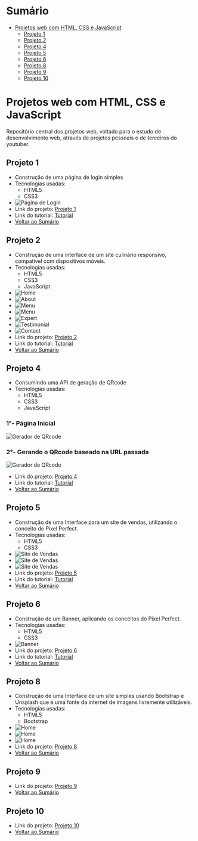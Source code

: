 # Sumário

- [Projetos web com HTML, CSS e JavaScript](#projetos-web-com-html-css-e-javascript)
    - [Projeto 1](#projeto-1)
    - [Projeto 2](#projeto-2)
    - [Projeto 4](#projeto-4)
    - [Projeto 5](#projeto-5)
    - [Projeto 6](#projeto-6)
    - [Projeto 8](#projeto-8)
    - [Projeto 9](#projeto-9)
    - [Projeto 10](#projeto-10)

# Projetos web com HTML, CSS e JavaScript

Repositório central dos projetos web, voltado para o estudo de desenvolvimento web, através de projetos pessoais e de terceiros do youtuber.

## Projeto 1

- Construção de uma página de login simples
- Tecnologias usadas:
    - HTML5
    - CSS3
- ![Página de Login](Imagens-projects/projeto1.png)
- Link do projeto: [Projeto 1](https://uandersonferreira.github.io/projetos-web-html-css-js/Projetos/projeto01/)
- Link do tutorial: [Tutorial](https://www.youtube.com/watch?v=69-WfrVBli8)
- [Voltar ao Sumário](#sumário)

## Projeto 2

- Construção de uma interface de um site culinário responsivo, compatível com dispositivos móveis.
- Tecnologias usadas:
    - HTML5
    - CSS3
    - JavaScript
- ![Home](Imagens-projects/projeto2-1.png)
- ![About](Imagens-projects/projeto2-2.png)
- ![Menu](Imagens-projects/projeto2-3.png)
- ![Menu](Imagens-projects/projeto2-4.png)
- ![Expert](Imagens-projects/projeto2-5.png)
- ![Testimonial](Imagens-projects/projeto2-6.png)
- ![Contact](Imagens-projects/projeto2-7.png)
- Link do projeto: [Projeto 2](https://uandersonferreira.github.io/projetos-web-html-css-js/Projetos/projeto02/)
- Link do tutorial: [Tutorial](https://www.youtube.com/watch?v=ac5nmWOkBEY)
- [Voltar ao Sumário](#sumário)

## Projeto 4

- Consumindo uma API de geração de QRcode
- Tecnologias usadas:
    - HTML5
    - CSS3
    - JavaScript
### 1°- Página Inicial
![Gerador de QRcode](Imagens-projects/proejeto4-1.png)
### 2°- Gerando o QRcode baseado na URL passada
![Gerador de QRcode](Imagens-projects/projeto4-2.png)
- Link do projeto: [Projeto 4](https://uandersonferreira.github.io/projetos-web-html-css-js/Projetos/projeto04/)
- Link do tutorial: [Tutorial](https://www.youtube.com/watch?v=UOIDhGCGCio)
- [Voltar ao Sumário](#sumário)

## Projeto 5

- Construção de uma Interface para um site de vendas, utilizando o conceito de Pixel Perfect.
- Tecnologias usadas:
    - HTML5
    - CSS3
- ![Site de Vendas](Imagens-projects/projeto5-1.png)
- ![Site de Vendas](Imagens-projects/projeto5-2.png)
- ![Site de Vendas](Imagens-projects/projeto5-3.png)
- Link do projeto: [Projeto 5](https://uandersonferreira.github.io/projetos-web-html-css-js/Projetos/projeto05/)
- Link do tutorial: [Tutorial](https://www.youtube.com/watch?v=ngKPeseBlmc&list=PLOfKzAi2JkAgYAH-lwDzLqXwNdYAWtyei)
- [Voltar ao Sumário](#sumário)

## Projeto 6

- Construção de um Banner, aplicando os conceitos do Pixel Perfect.
- Tecnologias usadas:
    - HTML5
    - CSS3
- ![Banner](Imagens-projects/projeto6.png)
- Link do projeto: [Projeto 6](https://uandersonferreira.github.io/projetos-web-html-css-js/Projetos/projeto06/)
- Link do tutorial: [Tutorial](https://www.youtube.com/watch?v=rboSA7728kk&list=PLOfKzAi2JkAii9XnoLx3r6jsCdg4bs4t7)
- [Voltar ao Sumário](#sumário)

## Projeto 8

- Construção de uma Interface de um site simples usando Bootstrap e Unsplash que é uma fonte da internet de imagens livremente utilizáveis.
- Tecnologias usadas:
    - HTML5
    - Bootstrap
- ![Home](Imagens-projects/projeto8-1.png)
- ![Home](Imagens-projects/projeto8-2.png)
- ![Home](Imagens-projects/projeto8-3.png)
- Link do projeto: [Projeto 8](https://uandersonferreira.github.io/projetos-web-html-css-js/Projetos/projeto08/)
- [Voltar ao Sumário](#sumário)

## Projeto 9

- Link do projeto: [Projeto 9](https://uandersonferreira.github.io/projetos-web-html-css-js/Projetos/projeto09/)
- [Voltar ao Sumário](#sumário)

## Projeto 10

- Link do projeto: [Projeto 10](https://uandersonferreira.github.io/projetos-web-html-css-js/Projetos/projeto010/)
- [Voltar ao Sumário](#sumário)
